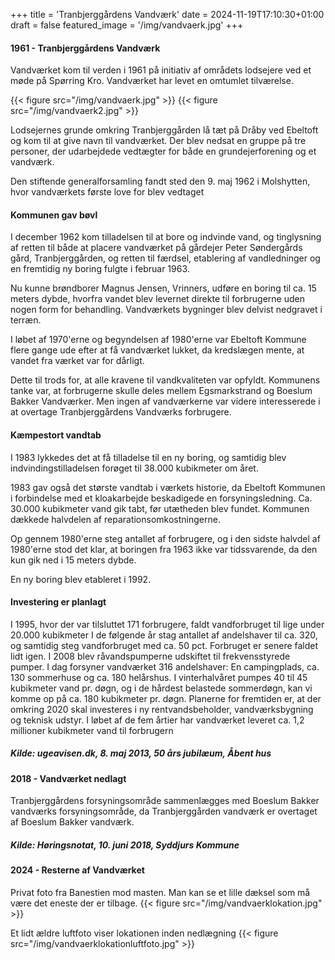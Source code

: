 +++
title = 'Tranbjerggårdens Vandværk'
date = 2024-11-19T17:10:30+01:00
draft = false
featured_image = '/img/vandvaerk.jpg'
+++
#### 1961 - Tranbjerggårdens Vandværk

Vandværket kom til verden i 1961 på initiativ af områdets lodsejere ved et møde på Spørring Kro.
Vandværket har levet en omtumlet tilværelse.

{{< figure src="/img/vandvaerk.jpg" >}}
{{< figure src="/img/vandvaerk2.jpg" >}}

Lodsejernes grunde omkring Tranbjerggården lå tæt på Dråby ved Ebeltoft og kom til at give navn til vandværket. Der blev nedsat en gruppe på tre personer, der udarbejdede vedtægter for både en grundejerforening og et vandværk.

Den stiftende generalforsamling fandt sted den 9. maj 1962 i Molshytten, hvor vandværkets første love for blev vedtaget

#### Kommunen gav bøvl
I december 1962 kom tilladelsen til at bore og indvinde vand, og tinglysning af retten til både at placere vandværket på gårdejer Peter Søndergårds gård, Tranbjerggården, og retten til færdsel, etablering af vandledninger og en fremtidig ny boring fulgte i februar 1963.

Nu kunne brøndborer Magnus Jensen, Vrinners, udføre en boring til ca. 15 meters dybde, hvorfra vandet blev levernet direkte til forbrugerne uden nogen form for behandling. Vandværkets bygninger blev delvist nedgravet i terræn.

I løbet af 1970'erne og begyndelsen af 1980'erne var Ebeltoft Kommune flere gange ude efter at få vandværket lukket, da kredslægen mente, at vandet fra værket var for dårligt.

Dette til trods for, at alle kravene til vandkvaliteten var opfyldt. Kommunens tanke var, at forbrugerne skulle deles mellem Egsmarkstrand og Boeslum Bakker Vandværker. Men ingen af vandværkerne var videre interesserede i at overtage Tranbjerggårdens Vandværks forbrugere.

#### Kæmpestort vandtab
I 1983 lykkedes det at få tilladelse til en ny boring, og samtidig blev indvindingstilladelsen forøget til 38.000 kubikmeter om året.

1983 gav også det største vandtab i værkets historie, da Ebeltoft Kommunen i forbindelse med et kloakarbejde beskadigede en forsyningsledning. Ca. 30.000 kubikmeter vand gik tabt, før utætheden blev fundet. Kommunen dækkede halvdelen af reparationsomkostningerne.

Op gennem 1980'erne steg antallet af forbrugere, og i den sidste halvdel af 1980'erne stod det klar, at boringen fra 1963 ikke var tidssvarende, da den kun gik ned i 15 meters dybde.

En ny boring blev etableret i 1992.

#### Investering er planlagt
I 1995, hvor der var tilsluttet 171 forbrugere, faldt vandforbruget til lige under 20.000 kubikmeter
I de følgende år stag antallet af andelshaver til ca. 320, og samtidig steg vandforbruget med ca. 50 pct. Forbruget er senere faldet lidt igen.
I 2008 blev råvandspumperne udskiftet til frekvensstyrede pumper. I dag forsyner vandværket 316 andelshaver: En campingplads, ca. 130 sommerhuse og ca. 180 helårshus.
I vinterhalvåret pumpes 40 til 45 kubikmeter vand pr. døgn, og i de hårdest belastede sommerdøgn, kan vi komme op på ca. 180 kubikmeter pr. døgn.
Planerne for fremtiden er, at der omkring 2020 skal investeres i ny rentvandsbeholder, vandværksbygning og teknisk udstyr.
I løbet af de fem årtier har vandværket leveret ca. 1,2 millioner kubikmeter vand til forbrugern

##### Kilde: ugeavisen.dk, 8. maj 2013, 50 års jubilæum, Åbent hus

#### 2018 - Vandværket nedlagt
Tranbjerggårdens forsyningsområde sammenlægges med Boeslum Bakker vandværks forsyningsområde, da Tranbjerggården vandværk er overtaget af Boeslum Bakker vandværk.

##### Kilde: Høringsnotat, 10. juni 2018, Syddjurs Kommune

#### 2024 - Resterne af Vandværket
Privat foto fra Banestien mod masten. Man kan se et lille dæksel som må være det eneste der er tilbage.
{{< figure src="/img/vandvaerklokation.jpg" >}}

Et lidt ældre luftfoto viser lokationen inden nedlægning
{{< figure src="/img/vandvaerklokationluftfoto.jpg" >}}